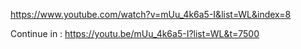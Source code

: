 https://www.youtube.com/watch?v=mUu_4k6a5-I&list=WL&index=8


Continue in : https://youtu.be/mUu_4k6a5-I?list=WL&t=7500
